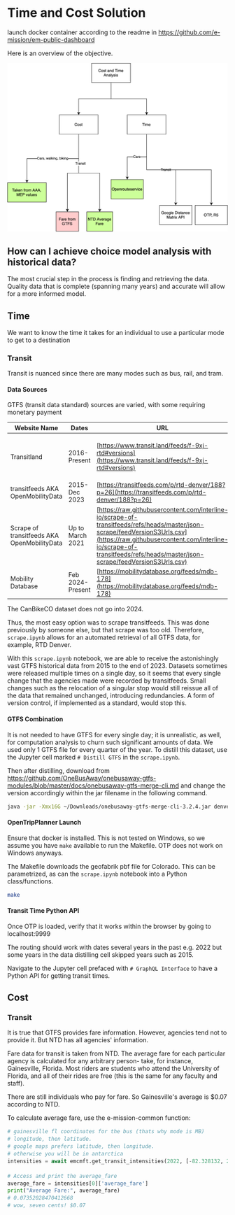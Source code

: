 # Time and Cost Solution

launch docker container according to the readme in
https://github.com/e-mission/em-public-dashboard

Here is an overview of the objective.

![Overview diagram](costtime.svg)

## How can I achieve choice model analysis with historical data?

The most crucial step in the process is finding and retrieving the
data. Quality data that is complete (spanning many years)
and accurate will allow for a more informed model.

## Time

We want to know the time it takes for an individual to use a particular mode
to get to a destination

### Transit

Transit is nuanced since there are many modes such as bus, rail, and tram.

#### Data Sources

GTFS (transit data standard) sources are varied, with some requiring monetary payment

| **Website Name**                            | **Dates**           | **URL**                                                                 | **Paid**                    | **Notes**                  |
|---------------------------------------------|---------------------|-------------------------------------------------------------------------|-----------------------------|----------------------------|
| Transitland                                 | 2016-Present        | [https://www.transit.land/feeds/f-9xj-rtd#versions](https://www.transit.land/feeds/f-9xj-rtd#versions) | Yes Unless Edu Academic Plan          | Does not have historical data without paid plan          |
| transitfeeds AKA OpenMobilityData           | 2015-Dec 2023       | [https://transitfeeds.com/p/rtd-denver/188?p=26](https://transitfeeds.com/p/rtd-denver/188?p=26) | No       | API Deprecated             |
| Scrape of transitfeeds AKA OpenMobilityData | Up to March 2021    | [https://raw.githubusercontent.com/interline-io/scrape-of-transitfeeds/refs/heads/master/json-scrape/feedVersionS3Urls.csv](https://raw.githubusercontent.com/interline-io/scrape-of-transitfeeds/refs/heads/master/json-scrape/feedVersionS3Urls.csv) | No                          |  Does not have recent data                 |
| Mobility Database                           | Feb 2024-Present    | [https://mobilitydatabase.org/feeds/mdb-178](https://mobilitydatabase.org/feeds/mdb-178) | No                          |  Does not have historical data            |

The CanBikeCO dataset does not go into 2024.

Thus, the most easy option was to scrape transitfeeds. This was done previously by someone else,
but that scrape was too old. Therefore, `scrape.ipynb` allows for an automated retrieval
of all GTFS data, for example, RTD Denver.

With this `scrape.ipynb` notebook, we are able to receive the astonishingly vast GTFS historical data from 2015 to the end of 2023. Datasets sometimes were released multiple times on a single
day, so it seems that every single change that the agencies made were recorded by transitfeeds.
Small changes such as the relocation of a singular stop would still reissue all of the data that remained unchanged, introducing redundancies. A form of version control, if implemented as a standard, would stop this.

#### GTFS Combination

It is not needed to have GTFS for every single day; it is unrealistic, as well, for computation
analysis to churn such significant amounts of data. We used only 1 GTFS file for every quarter
of the year. To distill this dataset, use the Jupyter cell marked `# Distill GTFS` in the
`scrape.ipynb`.

Then after distilling, download from 
https://github.com/OneBusAway/onebusaway-gtfs-modules/blob/master/docs/onebusaway-gtfs-merge-cli.md
and change the version accordingly within the jar filename in the following command.

```bash
java -jar -Xmx16G ~/Downloads/onebusaway-gtfs-merge-cli-3.2.4.jar denver/*.zip outputCombined.zip
```

#### OpenTripPlanner Launch

Ensure that docker is installed. This is not tested on Windows, so we assume you
have `make` available to run the Makefile. OTP does not work on Windows anyways.

The Makefile downloads the geofabrik pbf file for Colorado. This can be
parametrized, as can the `scrape.ipynb` notebook into a Python class/functions.

```bash
make
```

#### Transit Time Python API

Once OTP is loaded, verify that it works within the browser by going to
localhost:9999

The routing should work with dates several years in the past e.g. 2022
but some years in the data distilling cell skipped years such as 2015.

Navigate to the Jupyter cell prefaced with `# GraphQL Interface` to have
a Python API for getting transit times.


## Cost

### Transit

It is true that GTFS provides fare information.
However, agencies tend not to provide it. But NTD has all agencies' information.

Fare data for transit is taken from NTD. The average fare for each particular agency
is calculated for any arbitrary person- take, for instance, Gainesville, Florida.
Most riders are students who attend the University of Florida, and all of their
rides are free (this is the same for any faculty and staff).

There are still individuals who pay for fare. So Gainesville's average is $0.07
according to NTD.

To calculate average fare, use the e-mission-common function:

```python
# gainesville fl coordinates for the bus (thats why mode is MB)
# longitude, then latitude.
# google maps prefers latitude, then longitude.
# otherwise you will be in antarctica
intensities = await emcmft.get_transit_intensities(2022, [-82.328132, 29.626142], modes=['MB'])

# Access and print the average_fare
average_fare = intensities[0]['average_fare']
print("Average Fare:", average_fare)
# 0.07352028470412668
# wow, seven cents! $0.07
```

